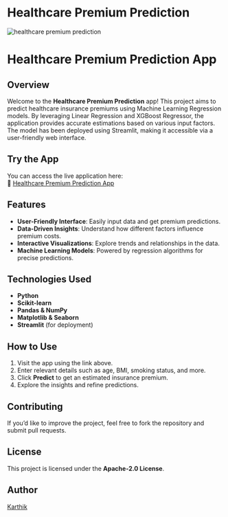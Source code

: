 # Healthcare Premium Prediction

![healthcare premium prediction](https://github.com/user-attachments/assets/b284ca11-2d5d-46d1-ba17-ec728fffae6d)

# Healthcare Premium Prediction App

## Overview
Welcome to the **Healthcare Premium Prediction** app! This project aims to predict healthcare insurance premiums using Machine Learning Regression models. By leveraging Linear Regression and XGBoost Regressor, the application provides accurate estimations based on various input factors. The model has been deployed using Streamlit, making it accessible via a user-friendly web interface.


## Try the App
You can access the live application here:  
🔗 [Healthcare Premium Prediction App](https://healthcare-premium-prediction-by-karthik.streamlit.app/)

## Features
- **User-Friendly Interface**: Easily input data and get premium predictions.
- **Data-Driven Insights**: Understand how different factors influence premium costs.
- **Interactive Visualizations**: Explore trends and relationships in the data.
- **Machine Learning Models**: Powered by regression algorithms for precise predictions.

## Technologies Used
- **Python**
- **Scikit-learn**
- **Pandas & NumPy**
- **Matplotlib & Seaborn**
- **Streamlit** (for deployment)

## How to Use
1. Visit the app using the link above.
2. Enter relevant details such as age, BMI, smoking status, and more.
3. Click **Predict** to get an estimated insurance premium.
4. Explore the insights and refine predictions.

## Contributing
If you’d like to improve the project, feel free to fork the repository and submit pull requests.

## License
This project is licensed under the **Apache-2.0 License**.

## Author
[Karthik](https://github.com/Karthik-1221)

